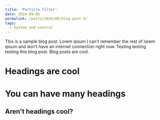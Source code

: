 ```yaml
---
title: 'Particle filter'
date: 2024-09-05
permalink: /posts/2024/09/blog-post-5/
tags:
  - System and control
---
```


This is a sample blog post. Lorem ipsum I can't remember the rest of lorem ipsum and don't have an internet connection right now. Testing testing testing this blog post. Blog posts are cool. 

Headings are cool
======

You can have many headings
======

Aren't headings cool?
------